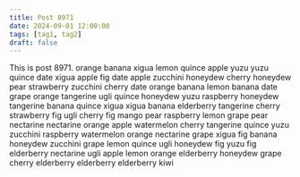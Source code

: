 ```yaml
---
title: Post 8971
date: 2024-09-01 12:00:00
tags: [tag1, tag2]
draft: false
---
```

This is post 8971.
orange
banana
xigua
lemon
quince
apple
yuzu
yuzu
quince
date
xigua
apple
fig
date
apple
zucchini
honeydew
cherry
honeydew
pear
strawberry
zucchini
cherry
date
orange
banana
lemon
banana
date
grape
orange
tangerine
ugli
quince
honeydew
yuzu
raspberry
honeydew
tangerine
banana
quince
xigua
xigua
banana
elderberry
tangerine
cherry
strawberry
fig
ugli
cherry
fig
mango
pear
raspberry
lemon
grape
pear
nectarine
nectarine
orange
apple
watermelon
cherry
tangerine
quince
yuzu
zucchini
raspberry
watermelon
orange
nectarine
grape
xigua
fig
banana
honeydew
zucchini
grape
lemon
quince
ugli
honeydew
fig
yuzu
fig
elderberry
nectarine
ugli
apple
lemon
orange
elderberry
honeydew
grape
cherry
elderberry
elderberry
elderberry
kiwi
